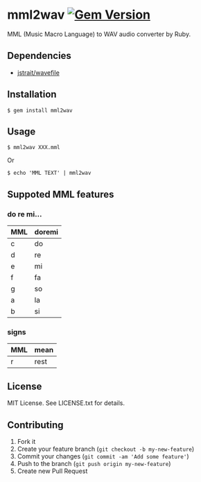 # mml2wav [![Gem Version](https://badge.fury.io/rb/mml2wav.svg)](http://badge.fury.io/rb/mml2wav)

MML (Music Macro Language) to WAV audio converter by Ruby.

## Dependencies

* [jstrait/wavefile](https://github.com/jstrait/wavefile)

## Installation

    $ gem install mml2wav

## Usage

    $ mml2wav XXX.mml

Or

    $ echo 'MML TEXT' | mml2wav

## Suppoted MML features

### do re mi...

MML | doremi
--- | ------
c   | do
d   | re
e   | mi
f   | fa
g   | so
a   | la
b   | si

### signs

MML | mean
--- | ------
r   | rest

## License

MIT License. See LICENSE.txt for details.

## Contributing

1. Fork it
2. Create your feature branch (`git checkout -b my-new-feature`)
3. Commit your changes (`git commit -am 'Add some feature'`)
4. Push to the branch (`git push origin my-new-feature`)
5. Create new Pull Request
